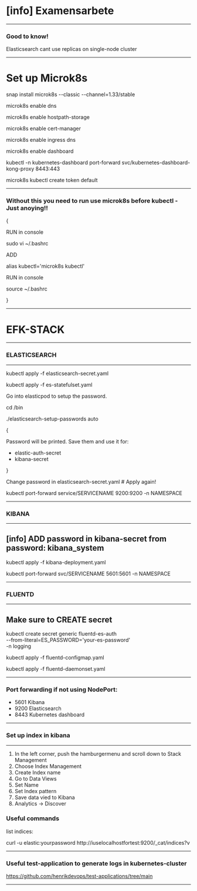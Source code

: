 [info] Examensarbete
====================

---------------------------------------------------------------------------------------

### Good to know!

Elasticsearch cant use replicas on single-node cluster

---------------------------------------------------------------------------------------

Set up Microk8s
=============================
snap install microk8s --classic --channel=1.33/stable

microk8s enable dns

microk8s enable hostpath-storage

microk8s enable cert-manager

microk8s enable ingress dns

microk8s enable dashboard

kubectl -n kubernetes-dashboard port-forward svc/kubernetes-dashboard-kong-proxy 8443:443

microk8s kubectl create token default

----------------------------------------------------------------------------------------
### Without this you need to run use microk8s before kubectl - Just anoying!!

{

RUN in console

sudo vi ~/.bashrc

ADD

alias kubectl='microk8s kubectl' 

RUN in console

source ~/.bashrc

}

----------------------------------------------------------------------------------------

EFK-STACK
====================

----------------------------------------------------------------------------------------
### ELASTICSEARCH

----------------------------------------------------------------------------------------

kubectl apply -f elasticsearch-secret.yaml

kubectl apply -f es-statefulset.yaml

Go into elasticpod to setup the password.

cd /bin

./elasticsearch-setup-passwords auto

{

Password will be printed. Save them and use it for:

- elastic-auth-secret
- kibana-secret

}

Change password in elasticsearch-secret.yaml # Apply again!

kubectl port-forward service/SERVICENAME 9200:9200 -n NAMESPACE

----------------------------------------------------------------------------------------
### KIBANA

----------------------------------------------------------------------------------------
[info] ADD password in kibana-secret from password: kibana_system
----------------------------------------------------------------------------------------

kubectl apply -f kibana-deployment.yaml

kubectl port-forward svc/SERVICENAME 5601:5601 -n NAMESPACE

----------------------------------------------------------------------------------------

### FLUENTD

----------------------------------------------------------------------------------------
Make sure to CREATE secret
----------------------------------------------------------------------------------------

kubectl create secret generic fluentd-es-auth \
  --from-literal=ES_PASSWORD='your-es-password' \
  -n logging


kubectl apply -f fluentd-configmap.yaml

kubectl apply -f fluentd-daemonset.yaml

----------------------------------------------------------------------------------------
### Port forwarding if not using NodePort:

- 5601   Kibana 
- 9200   Elasticsearch 
- 8443   Kubernetes dashboard

----------------------------------------------------------------------------------------

### Set up index in kibana 
---------------------------------------------------------------------------------------

1. In the left corner, push the hamburgermenu and scroll down to Stack Management
2. Choose Index Management
3. Create Index name
4. Go to Data Views
5. Set Name
6. Set Index pattern
7. Save data vied to Kibana
8. Analytics -> Discover


### Useful commands

list indices:

curl -u elastic:yourpassword http://iuselocalhostfortest:9200/_cat/indices?v

---------------------------------------------------------------------------------------

### Useful test-application to generate logs in kubernetes-cluster

https://github.com/henrikdevops/test-applications/tree/main

---------------------------------------------------------------------------------------




 

